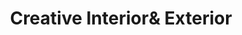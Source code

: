 ---
title: "Creative Interior& Exterior"
url: /thrissur/creative-interiorand-exterior/
shop: interior decoration
---